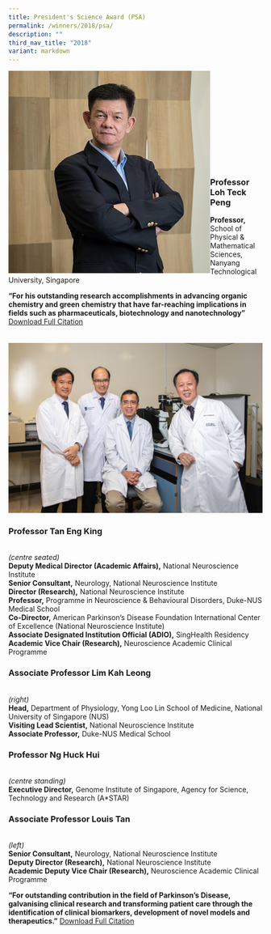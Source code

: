 ```yaml
---
title: President's Science Award (PSA)
permalink: /winners/2018/psa/
description: ""
third_nav_title: "2018"
variant: markdown
---
```

<img src="/images/Winners/2018/psa-prof-loh-teck-peng.jpg" alt="Professor Loh Teck Peng" style="width:400px" align="left"><br><br><br><br><br><br><br><br><br><br><br>

### **Professor Loh Teck Peng**

<b>Professor,</b> School of Physical &amp; Mathematical Sciences, Nanyang Technological University, Singapore

<b>“For his outstanding research accomplishments in advancing organic chemistry and green chemistry that have far-reaching implications in fields such as pharmaceuticals, biotechnology and nanotechnology” </b> [Download Full Citation](/files/Citations/2018/2018-psa-professor-loh-teck-peng.pdf)
<br><br><br>
![2018 PSA Team](/images/Winners/2018/2018_psa_team.jpg)

### **Professor Tan Eng King**
<br>*(centre seated)*<br>
<b>Deputy Medical Director (Academic Affairs),</b> National Neuroscience Institute<br>
<b>Senior Consultant,</b> Neurology, National Neuroscience Institute<br>
<b>Director (Research),</b> National Neuroscience Institute<br>
<b>Professor,</b> Programme in Neuroscience &amp; Behavioural Disorders,
Duke-NUS Medical School<br>
<b>Co-Director,</b> American Parkinson’s Disease Foundation International Center of Excellence (National Neuroscience Institute)<br>
<b>Associate Designated Institution Official (ADIO),</b> SingHealth Residency<br>
<b>Academic Vice Chair (Research),</b> Neuroscience Academic Clinical Programme

### **Associate Professor Lim Kah Leong**
<br>*(right)*<br>
<b>Head,</b> Department of Physiology, Yong Loo Lin School of Medicine, National University of Singapore (NUS)<br>
<b>Visiting Lead Scientist,</b> National Neuroscience Institute<br>
<b>Associate Professor,</b> Duke-NUS Medical School<br>

### **Professor Ng Huck Hui**
<br>*(centre standing)*<br>
<b>Executive Director,</b> Genome Institute of Singapore, Agency for Science, Technology and Research (A*STAR)<br>

### **Associate Professor Louis Tan**
<br>*(left)*<br>
<b>Senior Consultant,</b> Neurology, National Neuroscience Institute<br>
<b>Deputy Director (Research),</b> National Neuroscience Institute<br>
<b>Academic Deputy Vice Chair (Research),</b> Neuroscience Academic Clinical Programme<br>


**“For outstanding contribution in the field of Parkinson’s Disease, galvanising clinical research and transforming patient care through the identification of clinical biomarkers, development of novel models and therapeutics.”** [Download Full Citation](/files/Citations/2018/2018_psa_team.pdf)
